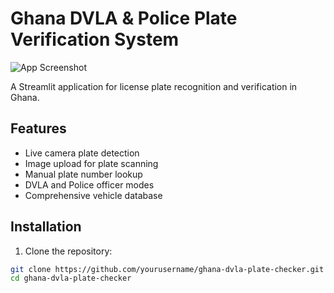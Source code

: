 # Ghana DVLA & Police Plate Verification System

![App Screenshot](screenshot.png)

A Streamlit application for license plate recognition and verification in Ghana.

## Features

- Live camera plate detection
- Image upload for plate scanning
- Manual plate number lookup
- DVLA and Police officer modes
- Comprehensive vehicle database

## Installation

1. Clone the repository:
```bash
git clone https://github.com/yourusername/ghana-dvla-plate-checker.git
cd ghana-dvla-plate-checker
